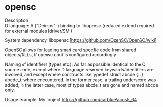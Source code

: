 # opensc


Description<br>
D language: A ("Deimos"-) binding to libopensc (reduced extend required for external modules [driver/SM])

System dependency: libopensc  [https://github.com/OpenSC/OpenSC/wiki]

OpenSC allows for loading smart card specific code from shared objects/DLLs, if opensc.conf is configured accordingly.

Naming of identifiers (types etc.): As far as possible identical to the C source code, except where D language reserved keywords/identifiers are involved, and
except where constructs like
typedef struct abcde {...} abcde_t;
where encountered.
In the former case, a trailing underscore was added,
in the latter case, most of types abcde_t are gone and named abcde only.

Usage example: My project https://github.com/carblue/acos5_64

